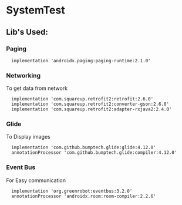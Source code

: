 # SystemTest

## Lib's Used:

### Paging

      implementation 'androidx.paging:paging-runtime:2.1.0'

### Networking

  To get data from network

      implementation 'com.squareup.retrofit2:retrofit:2.6.0'
      implementation 'com.squareup.retrofit2:converter-gson:2.6.0'
      implementation 'com.squareup.retrofit2:adapter-rxjava2:2.4.0'


### Glide

  To Display images
  
      implementation 'com.github.bumptech.glide:glide:4.12.0'
      annotationProcessor 'com.github.bumptech.glide:compiler:4.12.0'

### Event Bus

  For Easy communication

      implementation 'org.greenrobot:eventbus:3.2.0'
      annotationProcessor 'androidx.room:room-compiler:2.2.6'

